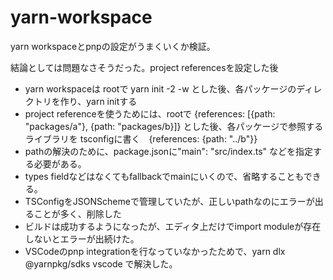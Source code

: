 # yarn-workspace

yarn workspaceとpnpの設定がうまくいくか検証。

結論としては問題なさそうだった。project referencesを設定した後

- yarn workspaceは rootで yarn init -2 -w とした後、各パッケージのディレクトリを作り、yarn initする
- project referenceを使うためには、rootで {references: [{path: "packages/a"}, {path: "packages/b}]} とした後、各パッケージで参照するライブラリを tsconfigに書く　{references: {path: "../b"}}
- pathの解決のために、package.jsonに"main": "src/index.ts" などを指定する必要がある。
- types fieldなどはなくてもfallbackでmainにいくので、省略することもできる。
- TSConfigをJSONSchemeで管理していたが、正しいpathなのにエラーが出ることが多く、削除した
- ビルドは成功するようになったが、エディタ上だけでimport moduleが存在しないとエラーが出続けた。
- VSCodeのpnp integrationを行なっていなかったためで、yarn dlx @yarnpkg/sdks vscode で解決した。
